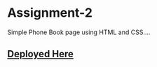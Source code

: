 # Assignment-2
Simple  Phone Book page using HTML and CSS....

[Deployed Here](https://digiphonebook.netlify.app/)
----

